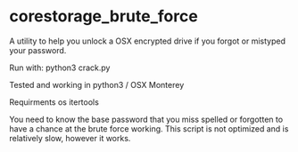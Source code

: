 # corestorage_brute_force
A utility to help you unlock a OSX encrypted drive if you forgot or mistyped your password.

Run with:
python3 crack.py

Tested and working in python3 / OSX Monterey

Requirments 
os
itertools

You need to know the base password that you miss spelled or forgotten to have a chance at the brute force working. This script is not optimized and is relatively slow, however it works. 


